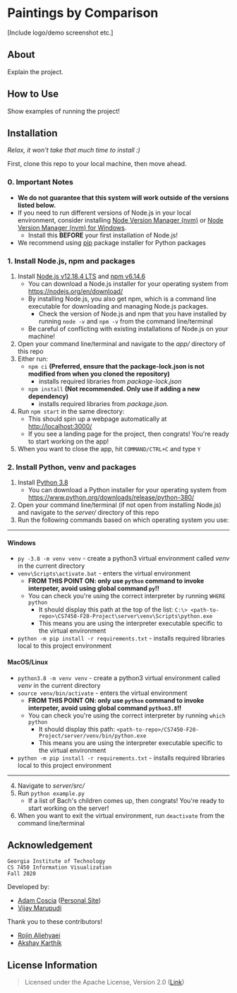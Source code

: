 # Paintings by Comparison

[Include logo/demo screenshot etc.]

## About

Explain the project.

## How to Use

Show examples of running the project!

## Installation

_Relax, it won't take that much time to install :)_

First, clone this repo to your local machine, then move ahead.

### 0. Important Notes

- **We do not guarantee that this system will work outside of the versions listed below.**
- If you need to run different versions of Node.js in your local environment, consider installing [Node Version Manager (nvm)](https://github.com/creationix/nvm) or [Node Version Manager (nvm) for Windows](https://github.com/coreybutler/nvm-windows).
  - Install this **BEFORE** your first installation of Node.js!
- We recommend using [pip](https://pip.pypa.io/en/stable/) package installer for Python packages

### 1. Install Node.js, npm and packages

1. Install [Node.js v12.18.4 LTS](https://nodejs.org/en/) and [npm v6.14.6](https://docs.npmjs.com/cli/npm)
   - You can download a Node.js installer for your operating system from <https://nodejs.org/en/download/>
   - By installing Node.js, you also get npm, which is a command line executable for downloading and managing Node.js packages.
     - Check the version of Node.js and npm that you have installed by running `node -v` and `npm -v` from the command line/terminal
   - Be careful of conflicting with existing installations of Node.js on your machine!
2. Open your command line/terminal and navigate to the _app/_ directory of this repo
3. Either run:
   - `npm ci` **(Preferred, ensure that the package-lock.json is not modified from when you cloned the repository)**
     - installs required libraries from _package-lock.json_
   - `npm install` **(Not recommended. Only use if adding a new dependency)**
     - installs required libraries from _package.json._
4. Run `npm start` in the same directory:
   - This should spin up a webpage automatically at <http://localhost:3000/>
   - If you see a landing page for the project, then congrats! You're ready to start working on the app!
5. When you want to close the app, hit `COMMAND/CTRL+C` and type `Y`

### 2. Install Python, venv and packages

1. Install [Python 3.8](https://www.python.org/)
   - You can download a Python installer for your operating system from <https://www.python.org/downloads/release/python-380/>
2. Open your command line/terminal (if not open from installing Node.js) and navigate to the _server/_ directory of this repo
3. Run the following commands based on which operating system you use:

---

#### Windows

- `py -3.8 -m venv venv` - create a python3 virtual environment called _venv_ in the current directory
- `venv\Scripts\activate.bat` - enters the virtual environment
  - **FROM THIS POINT ON: only use `python` command to invoke interpeter, avoid using global command `py`!!**
  - You can check you're using the correct interpreter by running `WHERE python`
    - It should display this path at the top of the list: `C:\> <path-to-repo>\CS7450-F20-Project\server\venv\Scripts\python.exe`
    - This means you are using the interpreter executable specific to the virtual environment
- `python -m pip install -r requirements.txt` - installs required libraries local to this project environment

#### MacOS/Linux

- `python3.8 -m venv venv` - create a python3 virtual environment called _venv_ in the current directory
- `source venv/bin/activate` - enters the virtual environment
  - **FROM THIS POINT ON: only use `python` command to invoke interpeter, avoid using global command `python3.8`!!**
  - You can check you're using the correct interpreter by running `which python`
    - It should display this path: `<path-to-repo>/CS7450-F20-Project/server/venv/bin/python.exe`
    - This means you are using the interpreter executable specific to the virtual environment
- `python -m pip install -r requirements.txt` - installs required libraries local to this project environment

---

4. Navigate to _server/src/_
5. Run `python example.py`
   - If a list of Bach's children comes up, then congrats! You're ready to start working on the server!
6. When you want to exit the virtual environment, run `deactivate` from the command line/terminal

## Acknowledgement

```
Georgia Institute of Technology
CS 7450 Information Visualization
Fall 2020
```

Developed by:

- [Adam Coscia](mailto:acoscia6@gatech.edu) ([Personal Site](https://adamcoscia.github.io))
- [Vijay Marupudi](mailto:vijaymarupudi@gatech.edu)

Thank you to these contributors!

- [Rojin Aliehyaei](mailto:rojin@gatech.edu)
- [Akshay Karthik](mailto:akarthik3@gatech.edu)


## License Information

> Licensed under the Apache License, Version 2.0 ([Link](http://www.apache.org/licenses/LICENSE-2.0))
